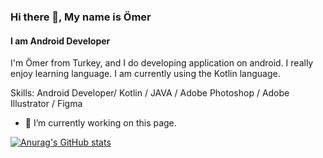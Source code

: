 ### Hi there 👋, My name is Ömer
#### I am Android Developer
I'm Ömer from Turkey, and I do developing application on android. I really enjoy learning language. I am currently using the Kotlin language.

Skills: Android Developer/ Kotlin / JAVA / Adobe Photoshop / Adobe Illustrator / Figma 

- 🔭 I’m currently working on this page. 






[![Anurag's GitHub stats](https://github-readme-stats.vercel.app/api?username=omeryavuzyigit61)](https://github.com/anuraghazra/github-readme-stats)
